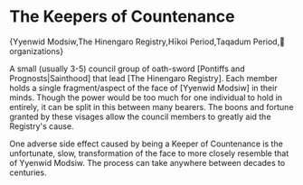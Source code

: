 # The Keepers of Countenance

{Yyenwid Modsiw,The Hinengaro Registry,Hīkoi Period,Taqadum Period,🤝 organizations}

A small (usually 3-5) council group of oath-sword [Pontiffs and Prognosts|Sainthood] that lead [The Hinengaro Registry]. Each member holds a single fragment/aspect of the face of [Yyenwid Modsiw] in their minds. Though the power would be too much for one individual to hold in entirely, it can be split in this between many bearers. The boons and fortune granted by these visages allow the council members to greatly aid the Registry's cause.

One adverse side effect caused by being a Keeper of Countenance is the unfortunate, slow, transformation of the face to more closely resemble that of Yyenwid Modsiw. The process can take anywhere between decades to centuries.

